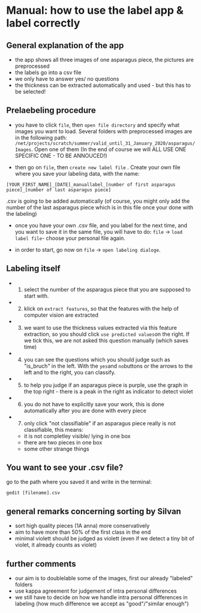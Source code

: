 # Manual: how to use the label app & label correctly

## General explanation of the app
- the app shows all three images of one asparagus piece, the pictures are preprocessed
- the labels go into a csv file
- we only have to answer yes/ no questions
- the thickness can be extracted automatically and used - but this has to be selected!

## Prelaebeling procedure

- you have to click ```file```, then ```open file directory``` and specify what images you want to load. Several folders with preprocessed images are in the following path: ```/net/projects/scratch/summer/valid_until_31_January_2020/asparagus/Images```. Open one of them (In the end of course we will ALL USE ONE SPECIFIC ONE - TO BE ANNOUCED!)


- then go on ```file```, then ```create new label file``` . Create your own file where you save your labeling data, with the name:
```
[YOUR_FIRST_NAME]_[DATE]_manuallabel_[number of first asparagus piece]_[number of last asparagus piece]
```
.csv is going to be added automatically
(of course, you might only add the number of the last asparagus piece which is in this file once your done with the labeling)

- once you have your own .csv file, and you label for the next time, and you want to save it in the same file, you will have to do: ```file``` → ```load label file```- choose your personal file again.

- in order to start, go now on ```file``` → ```open labeling dialoge```.

## Labeling itself
- 1. select the number of the asparagus piece that you are supposed to start with.
- 2. klick on ```extract features```, so that the features with the help of computer vision are extracted
- 3. we want to use the thickness values extracted via this feature extraction, so you should click ```use predicted values```on the right. If we tick this, we are not asked this question manually (which saves time)
- 4. you can see the questions which you should judge such as "is_bruch" in the left. With the ```yes```and ```no```buttons or the arrows to the left and to the right, you can classify.
- 5. to help you judge if an asparagus piece is purple, use the graph in the top right - there is a peak in the right as indicator to detect violet
- 6. you do not have to explicitly save your work, this is done automatically after you are done with every piece
- 7. only click "not classifiable" if an asparagus piece really is not classifiable, this means:
    - it is not completley visible/ lying in one box
    - there are two pieces in one box
    - some other strange things


## You want to see your .csv file?
go to the path where you saved it and write in the terminal:
```
gedit [filename].csv
```

## general remarks concerning sorting by Silvan
- sort high quality pieces (1A anna) more conservatively
- aim to have more than 50% of the first class in the end
- minimal violett should be judged as violett (even if we detect a tiny bit of violet, it already counts as violet)

## further comments
- our aim is to doublelable some of the images, first our already "labeled" folders
- use kappa agreement for judgement of intra personal differences
- we still have to decide on how we handle intra personal differences in labeling (how much difference we accept as "good"/"similar enough")
